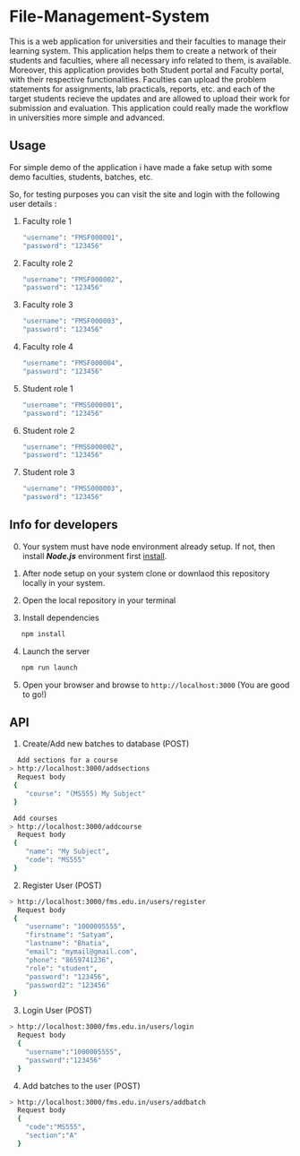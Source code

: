 # File-Management-System


This is a web application for universities and their faculties to manage their learning system. This application helps them to create a network of their students and faculties, where all necessary info related to them, is available. Moreover, this application provides both Student portal and Faculty portal, with their respective functionalities. Faculties can upload the problem statements for assignments, lab practicals, reports, etc. and each of the target students recieve the updates and are allowed to upload their work for submission and evaluation. This application could really made the workflow in universities more simple and advanced.

## Usage

For simple demo of the application i have made a fake setup with some demo faculties, students, batches, etc.

So, for testing purposes you can visit the site and login with the following user details : 

1. Faculty role 1
    ```sh
    "username": "FMSF000001",
    "password": "123456"
    ```

2. Faculty role 2
    ```sh
    "username": "FMSF000002",
    "password": "123456"
    ```

3. Faculty role 3
    ```sh
    "username": "FMSF000003",
    "password": "123456"
    ```

4. Faculty role 4
    ```sh
    "username": "FMSF000004",
    "password": "123456"
    ```

4. Student role 1
    ```sh
    "username": "FMSS000001",
    "password": "123456"
    ```

5. Student role 2
    ```sh
    "username": "FMSS000002",
    "password": "123456"
    ```

6. Student role 3
    ```sh
    "username": "FMSS000003",
    "password": "123456"
    ```

## Info for developers

0. Your system must have node environment already setup. If not, then install ***Node.js*** environment first [install](https://nodejs.org/en/download/).

1. After node setup on your system clone or downlaod this repository locally in your system.

2. Open the local repository in your terminal

3. Install dependencies
```sh
   npm install
```

4. Launch the server 
```sh
   npm run launch
``` 

5. Open your browser and browse to ```http://localhost:3000``` (You are good to go!)

## API 

1. Create/Add new batches to database (POST)
```sh
  Add sections for a course
> http://localhost:3000/addsections 
  Request body
 { 
    "course": "(MS555) My Subject"
 }

 Add courses 
> http://localhost:3000/addcourse 
  Request body
 { 
    "name": "My Subject",
    "code": "MS555"
 }
```
2. Register User (POST)
```sh
> http://localhost:3000/fms.edu.in/users/register 
  Request body
 { 
    "username": "1000005555",
    "firstname": "Satyam",
    "lastname": "Bhatia",
    "email": "mymail@gmail.com",
    "phone": "8659741236",
    "role": "student",
    "password": "123456",
    "password2": "123456"
 }
```
3. Login User (POST)
```sh
> http://localhost:3000/fms.edu.in/users/login
  Request body 
  { 
    "username":"1000005555",
    "password":"123456"
  }
```
4. Add batches to the user (POST)
```sh
> http://localhost:3000/fms.edu.in/users/addbatch
  Request body 
  { 
    "code":"MS555",
    "section":"A"
  }
```